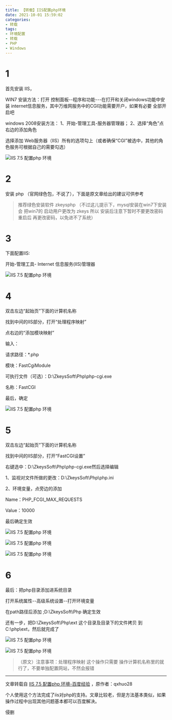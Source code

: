 ```yaml
---
title: 【转载】IIS配置php环境
date: 2021-10-01 15:59:02
categories:
- 转载
tags:
- 环境配置
- 转载
- PHP
- Windows
---
```


# 1

首先安装 IIS，

WIN7 安装方法：打开 控制面板--程序和功能---在打开和关闭windows功能中安装 internet信息服务，其中万维网服务中的CGI功能需要开户，如果有必要 全部开启吧

windows 2008安装方法： 1、开始-管理工具-服务器管理器； 2、选择“角色”点右边的添加角色

选择添加 Web服务器（IIS）所有的选项勾上（或者确保“CGI”被选中，其他的角色服务可根据自己的需要勾选）

![IIS 7.5 配置php 环境](https://cdn.yixiangzhilv.com/images/daf1d156eb975d25ce0f17855d56666f.png)

# 2

安装 php （官网绿色包，不说了），下面是原文章给出的建议可供参考

> 推荐绿色安装软件  zkeysphp （不过这儿提示下，mysql安装在win7下安装会  把win7的 启动用户更改为 zkeys 所以 安装后注意下暂时不要更改密码 重启后 再更改密码，以免进不了系统）

# 3

下面配置IIS:

开始-管理工具- Internet 信息服务(IIS)管理器

![IIS 7.5 配置php 环境](https://cdn.yixiangzhilv.com/images/1be48866e3225d2edb111d563e8fc089.png)

# 4

双击左边“起始页”下面的计算机名称

找到中间的IIS部分，打开“处理程序映射”

点右边的“添加模块映射”

输入：

请求路径：*.php

模块：FastCgiModule

可执行文件（可选）：D:\ZkeysSoft\Php\php-cgi.exe

名称：FastCGI

最后，确定

![IIS 7.5 配置php 环境](https://cdn.yixiangzhilv.com/images/9728bd9d729101f41a47d60e47058924.png)

# 5

双击左边“起始页”下面的计算机名称

找到中间的IIS部分，打开“FastCGI设置”

右键选中：D:\ZkeysSoft\Php\php-cgi.exe然后选择编辑

1、监视对文件所做的更改：D:\ZkeysSoft\Php\php.ini

2、环境变量，点旁边的添加

Name：PHP_FCGI_MAX_REQUESTS

Value：10000

最后确定生效

![IIS 7.5 配置php 环境](https://cdn.yixiangzhilv.com/images/e1ec985868d8279763b248809cc3ecf3.png)

![IIS 7.5 配置php 环境](https://cdn.yixiangzhilv.com/images/645071fca44a9bc4ee13184f6c130364.png)

![IIS 7.5 配置php 环境](https://cdn.yixiangzhilv.com/images/db67c7e67632273975f82948abc60f0d.png)

# 6

最后：把php目录添加进系统目录

打开系统属性--高级系统设置--打开环境变量

在path路径后添加 ;D:\ZkeysSoft\Php 确定生效

还有一步，把D:\ZkeysSoft\Php\ext 这个目录及目录下的文件拷贝 到C:\php\ext，然后就完成了

![IIS 7.5 配置php 环境](https://cdn.yixiangzhilv.com/images/8351c7b1fe6f3c6281c0da64c8efcd04.png)

![IIS 7.5 配置php 环境](https://cdn.yixiangzhilv.com/images/9f0c52ce5788b54a68559a894e9a4cc2.png)

> （原文）注意事项：处理程序映射 这个操作只需要 操作计算机名称里的就行了，不要单独配置网站，不然会报错

---

文章转载自 [IIS 7.5 配置php 环境-百度经验](https://jingyan.baidu.com/article/4ae03de3069ef53eff9e6b3c.html)  ，原作者：qxhuo28

个人使用这个方法完成了iis对php的支持。文章比较老，但是方法基本类似，如果操作过程中出现其他问题基本都可以百度解决。

侵删
